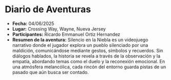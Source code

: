 # Diario de Aventuras

- **Fecha:** 04/06/2025
- **Lugar:** Crossing Way, Wayne, Nueva Jersey 
- **Participantes:**  Ricardo Emmanuel Ortiz Hernandez
- **Resumen de la aventura:** Silencio en la Niebla es un videojuego narrativo donde el jugador explora un pueblo silenciado por una maldición, comunicándose mediante gestos, símbolos y recuerdos. Sin diálogos hablados, la historia se revela a través de la observación y la empatía, abordando temas como el duelo y la reconexión emocional. En una atmósfera melancólica, cada rincón del entorno guarda pistas de un pasado que aún busca ser contado.
